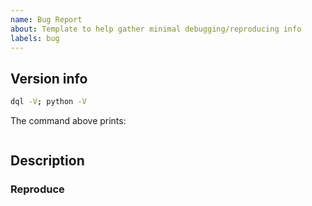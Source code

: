 ```yaml
---
name: Bug Report
about: Template to help gather minimal debugging/reproducing info
labels: bug
---
```


<!--
Common problems to check:
- old virtualenv
    Especially if any dependencies have changed or if you've installed additional packages, you might try creating a fresh virtualenv
      python -m venv ~/.virtualenvs/dql-new
      source ~/.virtualenvs/dql-new/bin/activate
      pip install -U pip
      pip install -e '.[dev]'

- re-install dql needed
    If using a PyPI release, try
      pip install -U dql-alpha

    If installing from a repo, try
      pip install -e '.[dev]'

- remove .dql if using a new dql version
    rm -rf .dql
-->

## Version info

```sh
dql -V; python -V
```
The command above prints:
```

```
<!--
Please share the dql and python version above between the backticks (```).
The output might look like this:

  0.19.1.dev1+g350df47.d20230503
  Python 3.8.12

-->


## Description

<!--
A clear and concise description of what the bug is.

If possible, reproduce CLI bugs with the verbose option:
  dql command -v
-->

### Reproduce

<!--
Step list of how to reproduce the bug

Example:
```
dql ls s3://bkt/dir1 s3://bkt/dir2
dql cp s3://bkt/dir3 ./abc
...
```
-->
